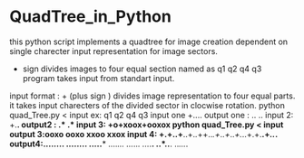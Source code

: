 # QuadTree_in_Python
this python script implements a quadtree for image creation dependent on single charecter input representation for image sectors.
+ sign divides images to four equal section named as q1 q2
                                                     q4 q3
program takes input from standart input.


input format :  + (plus sign ) divides image representation to four equal parts. it takes input charecters of the divided sector in clocwise rotation.
              python quad_Tree.py < input
              ex: q1 q2
                    q4 q3
                input one +....
                output one : ..
                             ..
                input 2: +.**.
               output2 : .*
                         .*
               input 3: +o+xoox+ooxox
               python quad_Tree.py < input
               output 3:ooxo
                        ooxo
                        xxoo
                        xxox
               input 4: +.+..+**..+.*.*++..*.+*..*+*..*+.*..+.+.**.+*..*.
               output4:........
                       ........
                       .....***
                       ....*...
                       ...*..*.
                       ...*.**.
                       ..*..**.
                       ..*...*.
